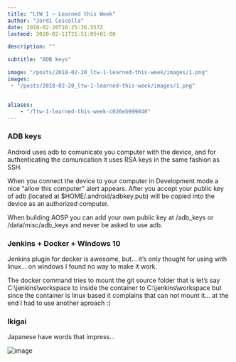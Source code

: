 ```yaml
---
title: "LtW 1 — Learned this Week"
author: "Jordi Coscolla"
date: 2018-02-20T10:25:36.557Z
lastmod: 2020-02-11T21:51:05+01:00

description: ""

subtitle: "ADB keys"

image: "/posts/2018-02-20_ltw-1-learned-this-week/images/1.png" 
images:
 - "/posts/2018-02-20_ltw-1-learned-this-week/images/1.png" 


aliases:
    - "/ltw-1-learned-this-week-c026eb999840"
---
```


### ADB keys

Android uses adb to comunicate you computer with the device, and for authenticating the comunication it uses RSA keys in the same fashion as SSH.

When you connect the device to your computer in Development mode a nice “allow this computer” alert appears. After you accept your public key of adb (located at $HOME/.android/adbkey.pub) will be copied into the device as an authorized computer.

When building AOSP you can add your own public key at /adb_keys or /data/misc/adb_keys and never be asked to use adb.

### Jenkins + Docker + Windows 10

Jenkins plugin for docker is awesome, but… it’s only thought for using with linux… on windows I found no way to make it work.

The docker command tries to mount the git source folder that is let’s say C:\jenkins\workspace to inside the container to C:\jenkins\workspace but since the container is linux based it complains that can not mount it… at the end I had to use another aproach :(

### Ikigai

Japanese have words that impress…




![image](/posts/2018-02-20_ltw-1-learned-this-week/images/1.png)
